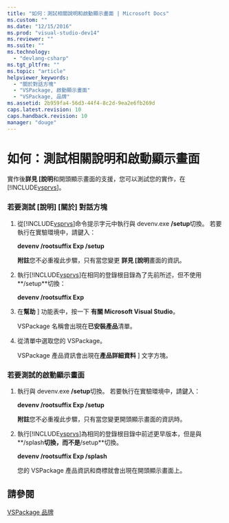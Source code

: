 ```yaml
---
title: "如何：測試相關說明和啟動顯示畫面 | Microsoft Docs"
ms.custom: ""
ms.date: "12/15/2016"
ms.prod: "visual-studio-dev14"
ms.reviewer: ""
ms.suite: ""
ms.technology: 
  - "devlang-csharp"
ms.tgt_pltfrm: ""
ms.topic: "article"
helpviewer_keywords: 
  - "關於對話方塊"
  - "VSPackage, 啟動顯示畫面"
  - "VSPackage, 品牌"
ms.assetid: 2b959fa4-56d3-44f4-8c2d-9ea2e6fb269d
caps.latest.revision: 10
caps.handback.revision: 10
manager: "douge"
---
```

# 如何：測試相關說明和啟動顯示畫面
實作後**詳見 \[說明**和開頭顯示畫面的支援，您可以測試您的實作，在[!INCLUDE[vsprvs](../code-quality/includes/vsprvs_md.md)]。  
  
### 若要測試 \[說明\] \[關於\] 對話方塊  
  
1.  從[!INCLUDE[vsprvs](../code-quality/includes/vsprvs_md.md)]命令提示字元中執行與 devenv.exe **\/setup**切換。  若要執行在實驗環境中，請鍵入：  
  
     **devenv \/rootsuffix Exp \/setup**  
  
     **附註**您不必重複此步驟，只有當您變更 **詳見 \[說明**畫面的資訊。  
  
2.  執行[!INCLUDE[vsprvs](../code-quality/includes/vsprvs_md.md)]在相同的登錄根目錄為了先前所述，但不使用**\/setup**切換：  
  
     **devenv \/rootsuffix Exp**  
  
3.  在**幫助** \] 功能表中，按一下 **有關 Microsoft Visual Studio**。  
  
     VSPackage 名稱會出現在**已安裝產品**清單。  
  
4.  從清單中選取您的 VSPackage。  
  
     VSPackage 產品資訊會出現在**產品詳細資料** \] 文字方塊。  
  
### 若要測試的啟動顯示畫面  
  
1.  執行與 devenv.exe **\/setup**切換。  若要執行在實驗環境中，請鍵入：  
  
     **devenv \/rootsuffix Exp \/setup**  
  
     **附註**您不必重複此步驟，只有當您變更開頭顯示畫面的資訊時。  
  
2.  執行[!INCLUDE[vsprvs](../code-quality/includes/vsprvs_md.md)]為相同的登錄根目錄中前述更早版本，但是與**\/splash**切換，而不是**\/setup**切換。  
  
     **devenv \/rootsuffix Exp \/splash**  
  
     您的 VSPackage 產品資訊和商標就會出現在開頭顯示畫面上。  
  
## 請參閱  
 [VSPackage 品牌](/visual-cpp/misc/vspackage-branding)